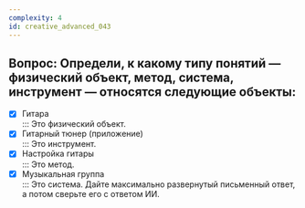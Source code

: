 ```yaml
---
complexity: 4
id: creative_advanced_043
---
```

## Вопрос: Определи, к какому типу понятий — физический объект, метод, система, инструмент — относятся следующие объекты:

- [x] Гитара  
  ::: Это физический объект.  
- [x] Гитарный тюнер (приложение)  
  ::: Это инструмент.  
- [x] Настройка гитары  
  ::: Это метод.  
- [x] Музыкальная группа  
  ::: Это система. Дайте максимально развернутый письменный ответ, а потом сверьте его с ответом ИИ.